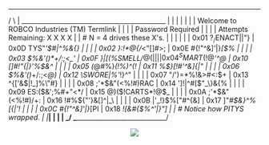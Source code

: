   _____________________________________________________
 /                                                     \ 
|     _____________________________________________     |
|    |                                             |    |
|    | Welcome to ROBCO Industries (TM) Termlink   |    |
|    | Password Required                           |    |
|    | Attempts Remaining: X X X X                 |    | # N = 4 drives these X's.
|    |                                             |    |
|    | 0x01 $?_/%$ENACT||"} | 0x0D TYS"_'$\#|^%&{} |    |
|    | 0x02 }:!*@{/_<"[]#>; | 0x0E #{!"^&\]'|}_[$% |    |
|    | 0x03 $%&'()*+/:;<\_' | 0x0F }|[(%SMELL/_$@( |    |
|    | 0x04 ^SMART(!@$*'^_@ | 0x10 []_#!"{|}'%$\&^ |    |
|    | 0x05 (*@#%}*(!%)^(_! | 0x11 %$}[!\#'^&_]{|" |    |
|    | 0x06 $%&'()*+/:;<_@) | 0x12 \SWORE|%'_!}\^" |    |
|    | 0x07 "/')=*%!&>#<:$+ | 0x13 ^{['&$|!_]%\"#} |    |
|    | 0x08 ;'*$&"(<%!#)RAC | 0x14 ']!|^#[$"_\}&{% |    |
|    | 0x09 ES:($&';%#+"<*/ | 0x15 @)($!CARTS*!@$_ |    |
|    | 0x0A ;'*$&"(<%!#)/+: | 0x16 !#%${"'}&[]^|_\ |    |
|    | 0x0B |'_!}$\%["#^{&] | 0x17 ]"_#$&}^%[{|\'! |    |
|    | 0x0C #{!"^&\]'|}_[PI | 0x18 _![&#{$%\^'|}"] |    | # Notice how PITYS wrapped.
|    |_____________________________________________|    |
|                                                       |
\_______________________________________________________/ 
       \_______________________________________/     
       
<p align="center">
  <!-- Typing SVG by DenverCoder1 - https://github.com/DenverCoder1/readme-typing-svg -->
  <a href="https://github.com/DenverCoder1/readme-typing-svg">
    <img src="https://readme-typing-svg.demolab.com/?lines=Full-stack%20web%20and%20app%20developer;Experienced%20UI%2FUX%20Designer;10%2B%20years%20of%20coding%20experience;Always%20learning%20new%20things&font=Fira%20Code&center=true&width=440&height=45&color=f75c7e&vCenter=true&pause=1000&size=22" /></a>
</p>
